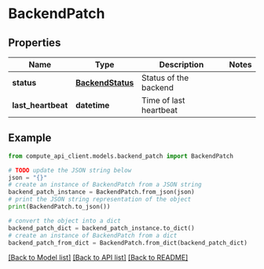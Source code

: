 # BackendPatch


## Properties

Name | Type | Description | Notes
------------ | ------------- | ------------- | -------------
**status** | [**BackendStatus**](BackendStatus.md) | Status of the backend | 
**last_heartbeat** | **datetime** | Time of last heartbeat | 

## Example

```python
from compute_api_client.models.backend_patch import BackendPatch

# TODO update the JSON string below
json = "{}"
# create an instance of BackendPatch from a JSON string
backend_patch_instance = BackendPatch.from_json(json)
# print the JSON string representation of the object
print(BackendPatch.to_json())

# convert the object into a dict
backend_patch_dict = backend_patch_instance.to_dict()
# create an instance of BackendPatch from a dict
backend_patch_from_dict = BackendPatch.from_dict(backend_patch_dict)
```
[[Back to Model list]](../README.md#documentation-for-models) [[Back to API list]](../README.md#documentation-for-api-endpoints) [[Back to README]](../README.md)


